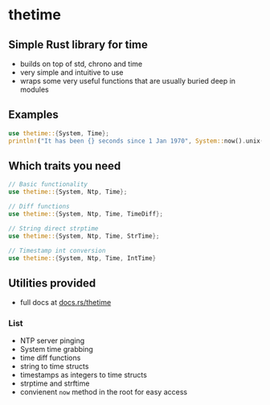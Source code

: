 # thetime
## Simple Rust library for time
- builds on top of std, chrono and time
- very simple and intuitive to use
- wraps some very useful functions that are usually buried deep in modules
## Examples
```rust
use thetime::{System, Time};
println!("It has been {} seconds since 1 Jan 1970", System::now().unix());
```
## Which traits you need
```rust
// Basic functionality
use thetime::{System, Ntp, Time};

// Diff functions
use thetime::{System, Ntp, Time, TimeDiff};

// String direct strptime
use thetime::{System, Ntp, Time, StrTime};

// Timestamp int conversion
use thetime::{System, Ntp, Time, IntTime}
```
## Utilities provided
- full docs at [docs.rs/thetime](https://docs.rs/thetime)
### List
- NTP server pinging
- System time grabbing
- time diff functions
- string to time structs
- timestamps as integers to time structs
- strptime and strftime
- convienent `now` method in the root for easy access